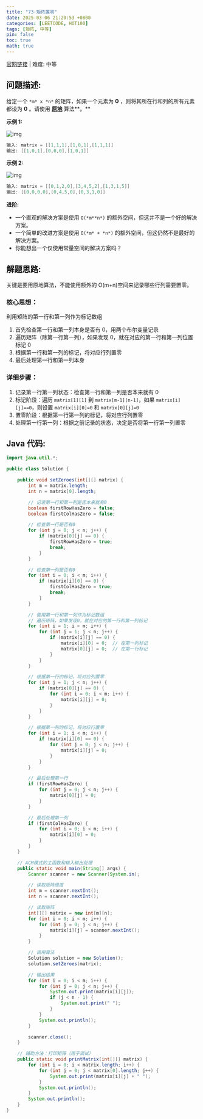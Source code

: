 ```yaml
---
title: "73-矩阵置零"
date: 2025-03-06 21:20:53 +0800
categories: [LEETCODE, HOT100]
tags: [矩阵, 中等]
pin: false
toc: true
math: true
---
```


[官网链接](https://leetcode.cn/problems/set-matrix-zeroes/) \| 难度: 中等

## 问题描述:

给定一个 `*m* x *n*` 的矩阵，如果一个元素为 **0** ，则将其所在行和列的所有元素都设为 **0** 。请使用 **[原地](https://baike.baidu.com/item/原地算法)** 算法**。**

**示例 1:**

![img](../assets/img/posts/leetcode/p73_0.jpg)

```java
输入: matrix = [[1,1,1],[1,0,1],[1,1,1]]
输出: [[1,0,1],[0,0,0],[1,0,1]]
```

**示例 2:**

![img](../assets/img/posts/leetcode/p73_1.jpg)

```java
输入: matrix = [[0,1,2,0],[3,4,5,2],[1,3,1,5]]
输出: [[0,0,0,0],[0,4,5,0],[0,3,1,0]]
```

**进阶:**

- 一个直观的解决方案是使用 `O(*m**n*)` 的额外空间，但这并不是一个好的解决方案。
- 一个简单的改进方案是使用 `O(*m* + *n*)` 的额外空间，但这仍然不是最好的解决方案。
- 你能想出一个仅使用常量空间的解决方案吗？

## 解题思路:

关键是要用原地算法，不能使用额外的 O(m+n)空间来记录哪些行列需要置零。

### 核心思想：

利用矩阵的第一行和第一列作为标记数组

1. 首先检查第一行和第一列本身是否有 0，用两个布尔变量记录
2. 遍历矩阵（除第一行第一列），如果发现 0，就在对应的第一行和第一列位置标记 0
3. 根据第一行和第一列的标记，将对应行列置零
4. 最后处理第一行和第一列本身

### 详细步骤：

1. 记录第一行第一列状态：检查第一行和第一列是否本来就有 0
2. 标记阶段：遍历 `matrix[1][1]` 到 `matrix[m-1][n-1]`，如果 `matrix[i][j]==0`，则设置 `matrix[i][0]=0` 和 `matrix[0][j]=0`
3. 置零阶段：根据第一行第一列的标记，将对应行列置零
4. 处理第一行第一列：根据之前记录的状态，决定是否将第一行第一列置零

## Java 代码:

```java
import java.util.*;

public class Solution {

    public void setZeroes(int[][] matrix) {
        int m = matrix.length;
        int n = matrix[0].length;

        // 记录第一行和第一列是否本来就有0
        boolean firstRowHasZero = false;
        boolean firstColHasZero = false;

        // 检查第一行是否有0
        for (int j = 0; j < n; j++) {
            if (matrix[0][j] == 0) {
                firstRowHasZero = true;
                break;
            }
        }

        // 检查第一列是否有0
        for (int i = 0; i < m; i++) {
            if (matrix[i][0] == 0) {
                firstColHasZero = true;
                break;
            }
        }

        // 使用第一行和第一列作为标记数组
        // 遍历矩阵，如果发现0，就在对应的第一行和第一列标记
        for (int i = 1; i < m; i++) {
            for (int j = 1; j < n; j++) {
                if (matrix[i][j] == 0) {
                    matrix[i][0] = 0;  // 在第一列标记
                    matrix[0][j] = 0;  // 在第一行标记
                }
            }
        }

        // 根据第一行的标记，将对应列置零
        for (int j = 1; j < n; j++) {
            if (matrix[0][j] == 0) {
                for (int i = 0; i < m; i++) {
                    matrix[i][j] = 0;
                }
            }
        }

        // 根据第一列的标记，将对应行置零
        for (int i = 1; i < m; i++) {
            if (matrix[i][0] == 0) {
                for (int j = 0; j < n; j++) {
                    matrix[i][j] = 0;
                }
            }
        }

        // 最后处理第一行
        if (firstRowHasZero) {
            for (int j = 0; j < n; j++) {
                matrix[0][j] = 0;
            }
        }

        // 最后处理第一列
        if (firstColHasZero) {
            for (int i = 0; i < m; i++) {
                matrix[i][0] = 0;
            }
        }
    }

    // ACM模式的主函数和输入输出处理
    public static void main(String[] args) {
        Scanner scanner = new Scanner(System.in);

        // 读取矩阵维度
        int m = scanner.nextInt();
        int n = scanner.nextInt();

        // 读取矩阵
        int[][] matrix = new int[m][n];
        for (int i = 0; i < m; i++) {
            for (int j = 0; j < n; j++) {
                matrix[i][j] = scanner.nextInt();
            }
        }

        // 调用算法
        Solution solution = new Solution();
        solution.setZeroes(matrix);

        // 输出结果
        for (int i = 0; i < m; i++) {
            for (int j = 0; j < n; j++) {
                System.out.print(matrix[i][j]);
                if (j < n - 1) {
                    System.out.print(" ");
                }
            }
            System.out.println();
        }

        scanner.close();
    }

    // 辅助方法：打印矩阵（用于调试）
    public static void printMatrix(int[][] matrix) {
        for (int i = 0; i < matrix.length; i++) {
            for (int j = 0; j < matrix[0].length; j++) {
                System.out.print(matrix[i][j] + " ");
            }
            System.out.println();
        }
        System.out.println();
    }
}
```
